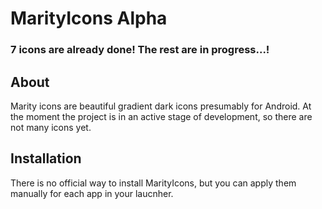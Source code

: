 # MarityIcons Alpha

### 7 icons are already done! The rest are in progress...!

## About

Marity icons are beautiful gradient dark icons presumably for Android. At the moment the project is in an active stage of development, so there are not many icons yet.

## Installation

There is no official way to install MarityIcons, but you can apply them manually for each app in your laucnher.
